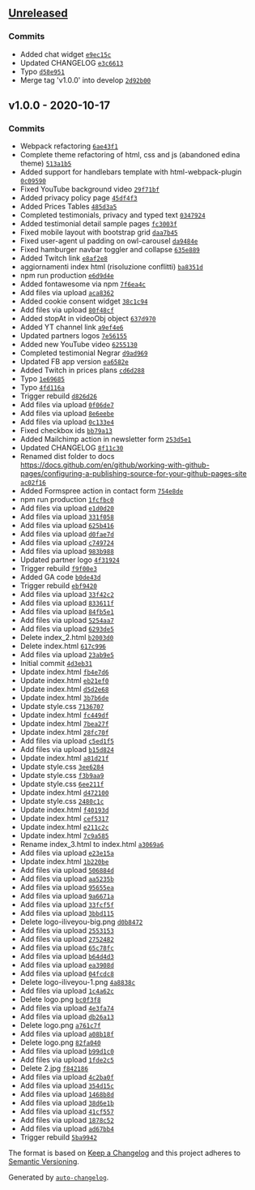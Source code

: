 ## [Unreleased](https://github.com/iliveyou/iliveyou.github.io/compare/v1.0.0...HEAD)

### Commits

- Added chat widget [`e9ec15c`](https://github.com/iliveyou/iliveyou.github.io/commit/e9ec15c277e36efd173f3757c2b2abc69d4a2673)
- Updated CHANGELOG [`e3c6613`](https://github.com/iliveyou/iliveyou.github.io/commit/e3c6613b1a841089facb836f4361c523bb19c162)
- Typo [`d58e951`](https://github.com/iliveyou/iliveyou.github.io/commit/d58e9513d2d023fcb998db23fdd7aa99281890b4)
- Merge tag 'v1.0.0' into develop [`2d92b00`](https://github.com/iliveyou/iliveyou.github.io/commit/2d92b0006dd64e852f0a0c626b75d4aaf570b446)

## v1.0.0 - 2020-10-17

### Commits

- Webpack refactoring [`6ae43f1`](https://github.com/iliveyou/iliveyou.github.io/commit/6ae43f1c2100366f149691f70f9ad3ed67f83deb)
- Complete theme refactoring of html, css and js (abandoned edina theme) [`513a1b5`](https://github.com/iliveyou/iliveyou.github.io/commit/513a1b5de86c00ae8ee46ca854a13cbfbae5b104)
- Added support for handlebars template with html-webpack-plugin [`0c09590`](https://github.com/iliveyou/iliveyou.github.io/commit/0c09590546f8c378f19bc5a82270a11f092ec70f)
- Fixed YouTube background video [`29f71bf`](https://github.com/iliveyou/iliveyou.github.io/commit/29f71bfc0545e54612076d87a948155ffb3c63e7)
- Added privacy policy page [`45df4f3`](https://github.com/iliveyou/iliveyou.github.io/commit/45df4f336d733439203cc3424543db1b21eb8cc4)
- Added Prices Tables [`485d3a5`](https://github.com/iliveyou/iliveyou.github.io/commit/485d3a5e002dc15b77c058b980ce503959d86ed7)
- Completed testimonials, privacy and typed text [`0347924`](https://github.com/iliveyou/iliveyou.github.io/commit/0347924382211b2304ad6c2348e4abe8360c4f6c)
- Added testimonial detail sample pages [`fc3003f`](https://github.com/iliveyou/iliveyou.github.io/commit/fc3003f7d0192e9af06bbf106e0c3bf9999e296f)
- Fixed mobile layout with bootstrap grid [`daa7b45`](https://github.com/iliveyou/iliveyou.github.io/commit/daa7b451654ad8bc606235bb68efab03bb4842d3)
- Fixed user-agent ul padding on owl-carousel [`da9484e`](https://github.com/iliveyou/iliveyou.github.io/commit/da9484e0834cb2906f3d4bc07bfd4ec6d5b3d502)
- Fixed hamburger navbar toggler and collapse [`635e889`](https://github.com/iliveyou/iliveyou.github.io/commit/635e889707fe19eceb4f45f3bd27957d510e6ddf)
- Added Twitch link [`e8af2e8`](https://github.com/iliveyou/iliveyou.github.io/commit/e8af2e85272170f378d61626192eeaebd7a5c0ad)
- aggiornamenti index html (risoluzione conflitti) [`ba8351d`](https://github.com/iliveyou/iliveyou.github.io/commit/ba8351dc01fda26b516f31e5166f453752b680db)
- npm run production [`e6d9d4e`](https://github.com/iliveyou/iliveyou.github.io/commit/e6d9d4e0b9121edf9ea60f494b631a81fc15372f)
- Added fontawesome via npm [`7f6ea4c`](https://github.com/iliveyou/iliveyou.github.io/commit/7f6ea4c40c2a8fd0785e906e453808c44d26381f)
- Add files via upload [`aca8362`](https://github.com/iliveyou/iliveyou.github.io/commit/aca83623512eccfaf49638aad60ef50171d7d79e)
- Added cookie consent widget [`38c1c94`](https://github.com/iliveyou/iliveyou.github.io/commit/38c1c941733bb9b58ae1aba3b5bef13afe24c6aa)
- Add files via upload [`80f48cf`](https://github.com/iliveyou/iliveyou.github.io/commit/80f48cf3830f3f6f339e14e57bf390060cb058d5)
- Added stopAt in videoObj object [`637d970`](https://github.com/iliveyou/iliveyou.github.io/commit/637d97078d9a3e397f37cb9de8ec70ba31d1e655)
- Added YT channel link [`a9ef4e6`](https://github.com/iliveyou/iliveyou.github.io/commit/a9ef4e66422bc4ab49201940c222bfeab6391c57)
- Updated partners logos [`7e56155`](https://github.com/iliveyou/iliveyou.github.io/commit/7e56155b70361ff393f9842c0fa87c582fbdf7c9)
- Added new YouTube video [`6255130`](https://github.com/iliveyou/iliveyou.github.io/commit/6255130a48c9b83e317a17e3547cba2aef1b4294)
- Completed testimonial Negrar [`d9ad969`](https://github.com/iliveyou/iliveyou.github.io/commit/d9ad9692ba10a9ce12d2bd4cb4fde7e2bf4715b3)
- Updated FB app version [`ea6582e`](https://github.com/iliveyou/iliveyou.github.io/commit/ea6582ebe0558ab1f43893011807244e959d83a0)
- Added Twitch in prices plans [`cd6d288`](https://github.com/iliveyou/iliveyou.github.io/commit/cd6d288adada433a625375ba10e21b5e36c122fc)
- Typo [`1e69685`](https://github.com/iliveyou/iliveyou.github.io/commit/1e6968556210515763bfe1e61111da35a27730c1)
- Typo [`4fd116a`](https://github.com/iliveyou/iliveyou.github.io/commit/4fd116a88c9f2ef573bfc0dadf85941f87af2d65)
- Trigger rebuild [`d826d26`](https://github.com/iliveyou/iliveyou.github.io/commit/d826d2662d331ee3ca9b1abc85feac2f032ddd6f)
- Add files via upload [`0f06de7`](https://github.com/iliveyou/iliveyou.github.io/commit/0f06de7f9aa09937e212a351d82ca8e3a28f46f2)
- Add files via upload [`8e6eebe`](https://github.com/iliveyou/iliveyou.github.io/commit/8e6eebeb74c2862f2677c0466a2b7d093e815518)
- Add files via upload [`0c133e4`](https://github.com/iliveyou/iliveyou.github.io/commit/0c133e4ab58724190a517e2707c1376ef4746e0f)
- Fixed checkbox ids [`bb79a13`](https://github.com/iliveyou/iliveyou.github.io/commit/bb79a132c4e896257e5a5fe04b716dd95ee6cc67)
- Added Mailchimp action in newsletter form [`253d5e1`](https://github.com/iliveyou/iliveyou.github.io/commit/253d5e1b15104da363cc59aa0e4e160c93f2abdd)
- Updated CHANGELOG [`8f11c30`](https://github.com/iliveyou/iliveyou.github.io/commit/8f11c30d80b71ecf5d20f7e5c6074e0d13adc8b3)
- Renamed dist folder to docs https://docs.github.com/en/github/working-with-github-pages/configuring-a-publishing-source-for-your-github-pages-site [`ac02f16`](https://github.com/iliveyou/iliveyou.github.io/commit/ac02f1661e29ca958253b07437753e88f6e8baea)
- Added Formspree action in contact form [`754e8de`](https://github.com/iliveyou/iliveyou.github.io/commit/754e8defc77b3cad8bae5132522e4fd480624a37)
- npm run production [`1fcfbc0`](https://github.com/iliveyou/iliveyou.github.io/commit/1fcfbc0b6e218c09c6b5eeada92380d6b0006cea)
- Add files via upload [`e1d0d20`](https://github.com/iliveyou/iliveyou.github.io/commit/e1d0d20f7114d43c257a2703fb23a24984fb9047)
- Add files via upload [`331f058`](https://github.com/iliveyou/iliveyou.github.io/commit/331f058217ce50455bc680049f2187030c1d0d38)
- Add files via upload [`625b416`](https://github.com/iliveyou/iliveyou.github.io/commit/625b4165e32229aabf5c5422cee19421e94de3db)
- Add files via upload [`d0fae7d`](https://github.com/iliveyou/iliveyou.github.io/commit/d0fae7d7c75a86e7978b74cdaceab824353bf64f)
- Add files via upload [`c749724`](https://github.com/iliveyou/iliveyou.github.io/commit/c7497240d34f7b95bbda6d1d5fa84c8501a01fcd)
- Add files via upload [`983b988`](https://github.com/iliveyou/iliveyou.github.io/commit/983b988ebc95bb64ed31c4a20dccfb6c89d3897c)
- Updated partner logo [`4f31924`](https://github.com/iliveyou/iliveyou.github.io/commit/4f31924b1b360a73cd0e6456e035f01fdd864163)
- Trigger rebuild [`f9f00e3`](https://github.com/iliveyou/iliveyou.github.io/commit/f9f00e359a553e9de9dbf0fcfac842e4a64ca507)
- Added GA code [`b0de43d`](https://github.com/iliveyou/iliveyou.github.io/commit/b0de43d31747bd9d7f9465b0134937c40d505267)
- Trigger rebuild [`ebf9420`](https://github.com/iliveyou/iliveyou.github.io/commit/ebf94201437b9f92dc004fbb0897b1939c36ba4f)
- Add files via upload [`33f42c2`](https://github.com/iliveyou/iliveyou.github.io/commit/33f42c2738623376d4173f662fb84d0f81a4d6bf)
- Add files via upload [`833611f`](https://github.com/iliveyou/iliveyou.github.io/commit/833611fa4b94cc0536b96b9f26f9b81d415a709c)
- Add files via upload [`84fb5e1`](https://github.com/iliveyou/iliveyou.github.io/commit/84fb5e1bd2dcb894acad635a7d09256bd402a2dc)
- Add files via upload [`5254aa7`](https://github.com/iliveyou/iliveyou.github.io/commit/5254aa78f426fb3fc770526af563dc82200f0271)
- Add files via upload [`6293de5`](https://github.com/iliveyou/iliveyou.github.io/commit/6293de5e421b3365de0271ce677e0e5e62840196)
- Delete index_2.html [`b2003d0`](https://github.com/iliveyou/iliveyou.github.io/commit/b2003d0f125d64e63a4325498ddcbc3eb52b7e16)
- Delete index.html [`617c996`](https://github.com/iliveyou/iliveyou.github.io/commit/617c996903514bdebdaeb206fbaf562c89216fa0)
- Add files via upload [`23ab9e5`](https://github.com/iliveyou/iliveyou.github.io/commit/23ab9e50acdc0311f639a42de0834f119ec3dc9c)
- Initial commit [`4d3eb31`](https://github.com/iliveyou/iliveyou.github.io/commit/4d3eb312efad739038378aa8f705933941bb5e34)
- Update index.html [`fb4e7d6`](https://github.com/iliveyou/iliveyou.github.io/commit/fb4e7d615f21218043897f894ad8014c04c6dffb)
- Update index.html [`eb21ef0`](https://github.com/iliveyou/iliveyou.github.io/commit/eb21ef0f2561f0c8f52a4b19c7bb275fb30423d6)
- Update index.html [`d5d2e68`](https://github.com/iliveyou/iliveyou.github.io/commit/d5d2e68a3a054af4889a4fd0d4f18a7e2731e68a)
- Update index.html [`3b7b6de`](https://github.com/iliveyou/iliveyou.github.io/commit/3b7b6def2c55e01667fea6eb8f11af4e667693ce)
- Update style.css [`7136707`](https://github.com/iliveyou/iliveyou.github.io/commit/7136707c3489fa63d8fac2aeadd76492a15ebb15)
- Update index.html [`fc449df`](https://github.com/iliveyou/iliveyou.github.io/commit/fc449df1e67e4cadc5f7a2e96aa910ccc6b8411b)
- Update index.html [`7bea27f`](https://github.com/iliveyou/iliveyou.github.io/commit/7bea27f91e469bcff50aaee7486617788ec72fec)
- Update index.html [`28fc70f`](https://github.com/iliveyou/iliveyou.github.io/commit/28fc70fbac0d96bb9e8a97ddd29293790031683e)
- Add files via upload [`c5ed1f5`](https://github.com/iliveyou/iliveyou.github.io/commit/c5ed1f50ca45b9272c905da44dfdf5e4d24273f2)
- Add files via upload [`b15d824`](https://github.com/iliveyou/iliveyou.github.io/commit/b15d8241f502c3e9eec082550543ef247cebebed)
- Update index.html [`a81d21f`](https://github.com/iliveyou/iliveyou.github.io/commit/a81d21f67ae3402732c516bb8790359db5ebf0b2)
- Update style.css [`3ee6284`](https://github.com/iliveyou/iliveyou.github.io/commit/3ee62844f4606940bcbed2882efecbc1fc0c0896)
- Update style.css [`f3b9aa9`](https://github.com/iliveyou/iliveyou.github.io/commit/f3b9aa9a881aefd7f789b977e6214be772afddad)
- Update style.css [`6ee211f`](https://github.com/iliveyou/iliveyou.github.io/commit/6ee211f09f434c3e5933f9117ede2e69c6aa1375)
- Update index.html [`d472100`](https://github.com/iliveyou/iliveyou.github.io/commit/d472100ad853ae658ad56b8953fdea92ec36922e)
- Update style.css [`2480c1c`](https://github.com/iliveyou/iliveyou.github.io/commit/2480c1c8fd06b0f537b41def0a58035271f99f4b)
- Update index.html [`f40193d`](https://github.com/iliveyou/iliveyou.github.io/commit/f40193d5c52783055364810577e9566425c0f613)
- Update index.html [`cef5317`](https://github.com/iliveyou/iliveyou.github.io/commit/cef531745d19e5c64628e6e0f6295e552afe5622)
- Update index.html [`e211c2c`](https://github.com/iliveyou/iliveyou.github.io/commit/e211c2c51cfedbae6a055ff9d1766caa258d3c15)
- Update index.html [`7c9a585`](https://github.com/iliveyou/iliveyou.github.io/commit/7c9a5856f2aeb47221e4cf6d5ed375d9b9c75304)
- Rename index_3.html to index.html [`a3069a6`](https://github.com/iliveyou/iliveyou.github.io/commit/a3069a6994d481e038ea0847cbf2ed3cb9f675d3)
- Add files via upload [`e23e15a`](https://github.com/iliveyou/iliveyou.github.io/commit/e23e15ab098285a09b8c2292840b134973835905)
- Update index.html [`1b220be`](https://github.com/iliveyou/iliveyou.github.io/commit/1b220be7940c411f2ab159ee66cab4869beb2a68)
- Add files via upload [`506884d`](https://github.com/iliveyou/iliveyou.github.io/commit/506884d05dcb9afb165d21e515625283cb29ec8e)
- Add files via upload [`aa5235b`](https://github.com/iliveyou/iliveyou.github.io/commit/aa5235b5be5d944e4d2154382abda4c11091d4dc)
- Add files via upload [`95655ea`](https://github.com/iliveyou/iliveyou.github.io/commit/95655ea1630a1730b8b7ca57d6bc701746c3e42d)
- Add files via upload [`9a6671a`](https://github.com/iliveyou/iliveyou.github.io/commit/9a6671a3158cb972eb6c5b5c2f5cfc187915090f)
- Add files via upload [`33fcf5f`](https://github.com/iliveyou/iliveyou.github.io/commit/33fcf5ff4ae3eef87f82990a365a74191a243d17)
- Add files via upload [`3bbd115`](https://github.com/iliveyou/iliveyou.github.io/commit/3bbd115231123e70ba93009d512880c61c026895)
- Delete logo-iliveyou-big.png [`d0b8472`](https://github.com/iliveyou/iliveyou.github.io/commit/d0b8472f13e49d568a95535a2bccf4834f09999c)
- Add files via upload [`2553153`](https://github.com/iliveyou/iliveyou.github.io/commit/25531533a9a753abca3f943fc07f4856fed72ab8)
- Add files via upload [`2752482`](https://github.com/iliveyou/iliveyou.github.io/commit/2752482779ec8952693b7b5efcda751c90c90f97)
- Add files via upload [`65c78fc`](https://github.com/iliveyou/iliveyou.github.io/commit/65c78fc34b33f5f5a1b1820e4ed3d438ea034c20)
- Add files via upload [`b64d4d3`](https://github.com/iliveyou/iliveyou.github.io/commit/b64d4d374989df42b73cc051688ae391aaaa7ace)
- Add files via upload [`ea3908d`](https://github.com/iliveyou/iliveyou.github.io/commit/ea3908d0e023af96b62b2ccc0242a843ba925f0d)
- Add files via upload [`04fcdc8`](https://github.com/iliveyou/iliveyou.github.io/commit/04fcdc86572fdbb8f235d90dc3e11d51d4cb3833)
- Delete logo-iliveyou-1.png [`4a8838c`](https://github.com/iliveyou/iliveyou.github.io/commit/4a8838cee63876bbe3ac8b8e7416e717e1013c35)
- Add files via upload [`1c4a62c`](https://github.com/iliveyou/iliveyou.github.io/commit/1c4a62c807893f92d34fe79e39ef7019969876ed)
- Delete logo.png [`bc0f3f8`](https://github.com/iliveyou/iliveyou.github.io/commit/bc0f3f87c3150e32b54ba82db14f89ff831bd279)
- Add files via upload [`4e3fa74`](https://github.com/iliveyou/iliveyou.github.io/commit/4e3fa74189f58a1fa8fa241f3742510af4fd6146)
- Add files via upload [`db26a13`](https://github.com/iliveyou/iliveyou.github.io/commit/db26a138191a09f26e8b5912f65d0742bab81407)
- Delete logo.png [`a761c7f`](https://github.com/iliveyou/iliveyou.github.io/commit/a761c7fcbd3ca7472f04c00953f1d8a7d46ad906)
- Add files via upload [`a08b18f`](https://github.com/iliveyou/iliveyou.github.io/commit/a08b18fbe654e708c718dcd56cb00dccf9ad3727)
- Delete logo.png [`82fa040`](https://github.com/iliveyou/iliveyou.github.io/commit/82fa040d25806cd2d31fdfbc72b1d35ac0baa833)
- Add files via upload [`b99d1c0`](https://github.com/iliveyou/iliveyou.github.io/commit/b99d1c02225e76015014c443d41cecde597b73e1)
- Add files via upload [`1fde2c5`](https://github.com/iliveyou/iliveyou.github.io/commit/1fde2c5ca1e02847740c6daf6fc7b3dca8367999)
- Delete 2.jpg [`f842186`](https://github.com/iliveyou/iliveyou.github.io/commit/f842186480072c773cfb6bc0b0a291ea344c027a)
- Add files via upload [`4c2ba0f`](https://github.com/iliveyou/iliveyou.github.io/commit/4c2ba0feb4fd01b543f749af09aa7c5831882125)
- Add files via upload [`354d15c`](https://github.com/iliveyou/iliveyou.github.io/commit/354d15c395aecc3cd3ca2a3919583a2a2d95653c)
- Add files via upload [`1468b8d`](https://github.com/iliveyou/iliveyou.github.io/commit/1468b8d7251dac7adeba6136579189f58645da90)
- Add files via upload [`38d6e1b`](https://github.com/iliveyou/iliveyou.github.io/commit/38d6e1b013ea18719eab59ebff354342a2f4d27f)
- Add files via upload [`41cf557`](https://github.com/iliveyou/iliveyou.github.io/commit/41cf557275c1f8c0dc2b9279f115cb88c3e3ce2e)
- Add files via upload [`1878c52`](https://github.com/iliveyou/iliveyou.github.io/commit/1878c52a190af2fdc402bc34d3f7ead1e3b27269)
- Add files via upload [`ad67bb4`](https://github.com/iliveyou/iliveyou.github.io/commit/ad67bb4c49b9ba605c8eeee78608fe11cdc1b82b)
- Trigger rebuild [`5ba9942`](https://github.com/iliveyou/iliveyou.github.io/commit/5ba9942b9671317ab46c5342f24c36e36374597e)

The format is based on [Keep a Changelog](https://keepachangelog.com/en/1.0.0/)
and this project adheres to [Semantic Versioning](https://semver.org/spec/v2.0.0.html).

Generated by [`auto-changelog`](https://github.com/CookPete/auto-changelog).
